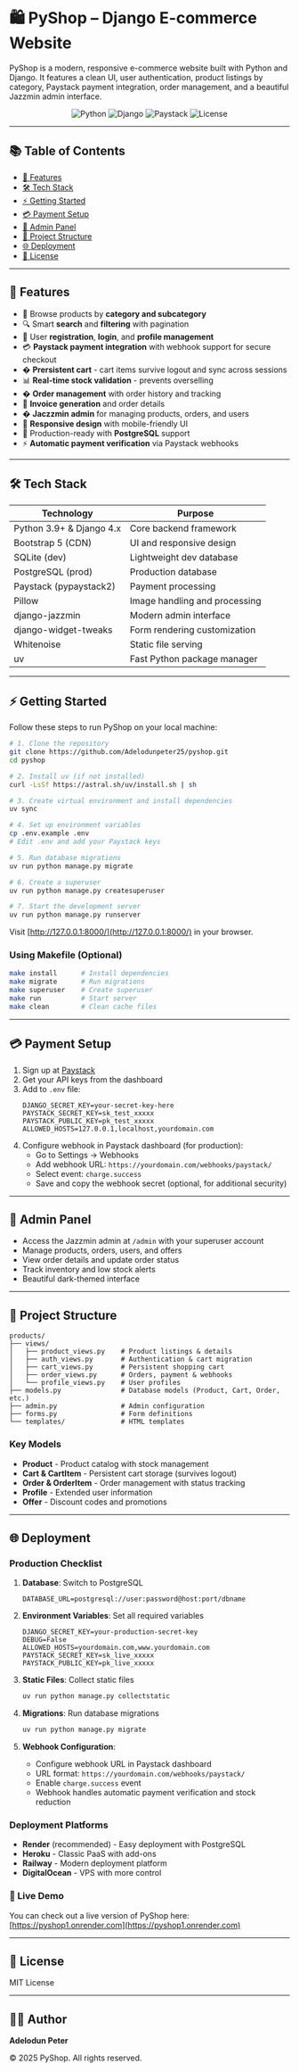 # 🛍️ PyShop – Django E-commerce Website

PyShop is a modern, responsive e-commerce website built with Python and Django. It features a clean UI, user authentication, product listings by category, Paystack payment integration, order management, and a beautiful Jazzmin admin interface.

<p align="center">
  <img src="https://img.shields.io/badge/Python-3.9%2B-blue" alt="Python">
  <img src="https://img.shields.io/badge/Django-4.x-green" alt="Django">
  <img src="https://img.shields.io/badge/Paystack-Integrated-orange" alt="Paystack">
  <img src="https://img.shields.io/badge/License-MIT-yellow.svg" alt="License">
</p>

---

## 📚 Table of Contents

* [🚀 Features](#-features)
* [🛠️ Tech Stack](#️-tech-stack)
* [⚡ Getting Started](#-getting-started)
* [💳 Payment Setup](#-payment-setup)
* [🛒 Admin Panel](#-admin-panel)
* [📁 Project Structure](#-project-structure)
* [🌐 Deployment](#-deployment)
* [📄 License](#-license)

---

## 🚀 Features

* 🛒 Browse products by **category and subcategory**
* 🔍 Smart **search** and **filtering** with pagination
* 👤 User **registration**, **login**, and **profile management**
* 💳 **Paystack payment integration** with webhook support for secure checkout
* � **Prersistent cart** - cart items survive logout and sync across sessions
* 📊 **Real-time stock validation** - prevents overselling
* �  **Order management** with order history and tracking
* 🧾 **Invoice generation** and order details
* �️ **Jaczzmin admin** for managing products, orders, and users
* 📱 **Responsive design** with mobile-friendly UI
* 🚀 Production-ready with **PostgreSQL** support
* ⚡ **Automatic payment verification** via Paystack webhooks

---

## 🛠️ Tech Stack

| Technology           | Purpose                        |
| -------------------- | ------------------------------ |
| Python 3.9+ & Django 4.x | Core backend framework     |
| Bootstrap 5 (CDN)    | UI and responsive design       |
| SQLite (dev)         | Lightweight dev database       |
| PostgreSQL (prod)    | Production database            |
| Paystack (pypaystack2) | Payment processing           |
| Pillow               | Image handling and processing  |
| django-jazzmin       | Modern admin interface         |
| django-widget-tweaks | Form rendering customization   |
| Whitenoise           | Static file serving            |
| uv                   | Fast Python package manager    |

---

## ⚡ Getting Started

Follow these steps to run PyShop on your local machine:

```bash
# 1. Clone the repository
git clone https://github.com/Adelodunpeter25/pyshop.git
cd pyshop

# 2. Install uv (if not installed)
curl -LsSf https://astral.sh/uv/install.sh | sh

# 3. Create virtual environment and install dependencies
uv sync

# 4. Set up environment variables
cp .env.example .env
# Edit .env and add your Paystack keys

# 5. Run database migrations
uv run python manage.py migrate

# 6. Create a superuser
uv run python manage.py createsuperuser

# 7. Start the development server
uv run python manage.py runserver
```

Visit [http://127.0.0.1:8000/](http://127.0.0.1:8000/) in your browser.

### Using Makefile (Optional)

```bash
make install      # Install dependencies
make migrate      # Run migrations
make superuser    # Create superuser
make run          # Start server
make clean        # Clean cache files
```

---

## 💳 Payment Setup

1. Sign up at [Paystack](https://paystack.com)
2. Get your API keys from the dashboard
3. Add to `.env` file:
   ```env
   DJANGO_SECRET_KEY=your-secret-key-here
   PAYSTACK_SECRET_KEY=sk_test_xxxxx
   PAYSTACK_PUBLIC_KEY=pk_test_xxxxx
   ALLOWED_HOSTS=127.0.0.1,localhost,yourdomain.com
   ```
4. Configure webhook in Paystack dashboard (for production):
   - Go to Settings → Webhooks
   - Add webhook URL: `https://yourdomain.com/webhooks/paystack/`
   - Select event: `charge.success`
   - Save and copy the webhook secret (optional, for additional security)

---

## 🛒 Admin Panel

* Access the Jazzmin admin at `/admin` with your superuser account
* Manage products, orders, users, and offers
* View order details and update order status
* Track inventory and low stock alerts
* Beautiful dark-themed interface

---

## 📁 Project Structure

```
products/
├── views/
│   ├── product_views.py    # Product listings & details
│   ├── auth_views.py       # Authentication & cart migration
│   ├── cart_views.py       # Persistent shopping cart
│   ├── order_views.py      # Orders, payment & webhooks
│   └── profile_views.py    # User profiles
├── models.py               # Database models (Product, Cart, Order, etc.)
├── admin.py                # Admin configuration
├── forms.py                # Form definitions
└── templates/              # HTML templates
```

### Key Models

- **Product** - Product catalog with stock management
- **Cart & CartItem** - Persistent cart storage (survives logout)
- **Order & OrderItem** - Order management with status tracking
- **Profile** - Extended user information
- **Offer** - Discount codes and promotions

---

## 🌐 Deployment

### Production Checklist

1. **Database**: Switch to PostgreSQL
   ```env
   DATABASE_URL=postgresql://user:password@host:port/dbname
   ```

2. **Environment Variables**: Set all required variables
   ```env
   DJANGO_SECRET_KEY=your-production-secret-key
   DEBUG=False
   ALLOWED_HOSTS=yourdomain.com,www.yourdomain.com
   PAYSTACK_SECRET_KEY=sk_live_xxxxx
   PAYSTACK_PUBLIC_KEY=pk_live_xxxxx
   ```

3. **Static Files**: Collect static files
   ```bash
   uv run python manage.py collectstatic
   ```

4. **Migrations**: Run database migrations
   ```bash
   uv run python manage.py migrate
   ```

5. **Webhook Configuration**: 
   - Configure webhook URL in Paystack dashboard
   - URL format: `https://yourdomain.com/webhooks/paystack/`
   - Enable `charge.success` event
   - Webhook handles automatic payment verification and stock reduction

### Deployment Platforms

* **Render** (recommended) - Easy deployment with PostgreSQL
* **Heroku** - Classic PaaS with add-ons
* **Railway** - Modern deployment platform
* **DigitalOcean** - VPS with more control

### 🔗 Live Demo

You can check out a live version of PyShop here:
[https://pyshop1.onrender.com](https://pyshop1.onrender.com)

---

## 📄 License

MIT License

---

## 👨‍💻 Author

**Adelodun Peter**

© 2025 PyShop. All rights reserved.
